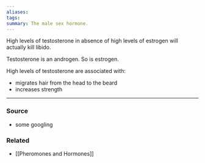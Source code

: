 ```yaml
---
aliases: 
tags: 
summary: The male sex hormone.
---
```

High levels of testosterone in absence of high levels of estrogen will actually kill libido. 

Testosterone is an androgen. So is estrogen.

High levels of testosterone are associated with:
- migrates hair from the head to the beard
- increases strength

---
### Source
- some googling

### Related
- [[Pheromones and Hormones]]